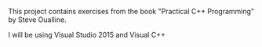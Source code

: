 This project contains exercises from the book "Practical C++ Programming" by Steve Oualline.

I will be using Visual Studio 2015 and Visual C++